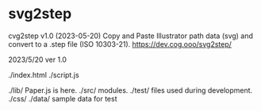 # svg2step

cvg2step v1.0 (2023-05-20)
Copy and Paste Illustrator path data (svg) and convert to a .step file (ISO 10303-21).
https://dev.cog.ooo/svg2step/

2023/5/20 ver 1.0

./index.html
./script.js

./lib/ Paper.js is here.
./src/ modules.
./test/ files used during development.
./css/
./data/ sample data for test
